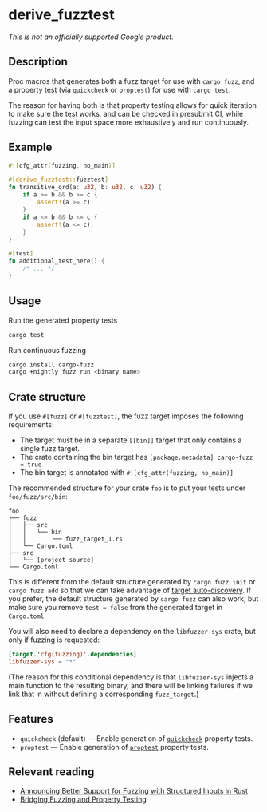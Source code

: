 derive_fuzztest
==========

_This is not an officially supported Google product._

## Description

Proc macros that generates both a fuzz target for use with `cargo fuzz`, and a property test
(via `quickcheck` or `proptest`) for use with `cargo test`.

The reason for having both is that property testing allows for quick iteration to make sure the
test works, and can be checked in presubmit CI, while fuzzing can test the input space more
exhaustively and run continuously.

## Example

```rust
#![cfg_attr(fuzzing, no_main)]

#[derive_fuzztest::fuzztest]
fn transitive_ord(a: u32, b: u32, c: u32) {
    if a >= b && b >= c {
        assert!(a >= c);
    }
    if a <= b && b <= c {
        assert!(a <= c);
    }
}

#[test]
fn additional_test_here() {
    /* ... */
}
```

## Usage

Run the generated property tests
```sh
cargo test
```

Run continuous fuzzing
```sh
cargo install cargo-fuzz
cargo +nightly fuzz run <binary name>
```

## Crate structure

If you use `#[fuzz]` or `#[fuzztest]`, the fuzz target imposes the following requirements:

* The target must be in a separate `[[bin]]` target that only contains a single fuzz target.
* The crate containing the bin target has `[package.metadata] cargo-fuzz = true`
* The bin target is annotated with `#![cfg_attr(fuzzing, no_main)]`

The recommended structure for your crate `foo` is to put your tests under `foo/fuzz/src/bin`:

```text
foo
├── fuzz
│   ├── src
│   │   └── bin
│   │       └── fuzz_target_1.rs
│   └── Cargo.toml
├── src
│   └── [project source]
└── Cargo.toml
```

This is different from the default structure generated by `cargo fuzz init` or `cargo fuzz add`
so that we can take advantage of [target
auto-discovery](https://doc.rust-lang.org/cargo/reference/cargo-targets.html#target-auto-discovery).
If you prefer, the default structure generated by `cargo fuzz` can also work, but make sure you
remove `test = false` from the generated target in `Cargo.toml`.

You will also need to declare a dependency on the `libfuzzer-sys` crate, but only if fuzzing is
requested:

```toml
[target.'cfg(fuzzing)'.dependencies]
libfuzzer-sys = "*"
```

(The reason for this conditional dependency is that `libfuzzer-sys` injects a main function to
the resulting binary, and there will be linking failures if we link that in without defining a
corresponding `fuzz_target`.)

## Features

* `quickcheck` (default) — Enable generation of
  [`quickcheck`](https://docs.rs/quickcheck/latest/quickcheck/) property tests.
* `proptest` — Enable generation of [`proptest`](https://docs.rs/proptest/latest/proptest/)
  property tests.

## Relevant reading
* [Announcing Better Support for Fuzzing with Structured Inputs in
  Rust](https://fitzgeraldnick.com/2020/01/16/better-support-for-fuzzing-structured-inputs-in-rust.html#how-is-all-this-different-from-quickcheck-and-proptest)
* [Bridging Fuzzing and Property
  Testing](https://blog.yoshuawuyts.com/bridging-fuzzing-and-property-testing/)
